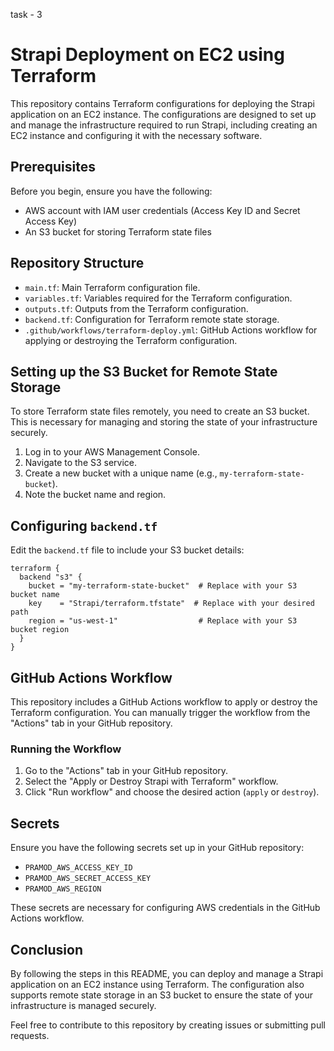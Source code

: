task - 3


# Strapi Deployment on EC2 using Terraform

This repository contains Terraform configurations for deploying the Strapi application on an EC2 instance. The configurations are designed to set up and manage the infrastructure required to run Strapi, including creating an EC2 instance and configuring it with the necessary software.

## Prerequisites

Before you begin, ensure you have the following:

- AWS account with IAM user credentials (Access Key ID and Secret Access Key)
- An S3 bucket for storing Terraform state files

## Repository Structure

- `main.tf`: Main Terraform configuration file.
- `variables.tf`: Variables required for the Terraform configuration.
- `outputs.tf`: Outputs from the Terraform configuration.
- `backend.tf`: Configuration for Terraform remote state storage.
- `.github/workflows/terraform-deploy.yml`: GitHub Actions workflow for applying or destroying the Terraform configuration.

## Setting up the S3 Bucket for Remote State Storage

To store Terraform state files remotely, you need to create an S3 bucket. This is necessary for managing and storing the state of your infrastructure securely.

1. Log in to your AWS Management Console.
2. Navigate to the S3 service.
3. Create a new bucket with a unique name (e.g., `my-terraform-state-bucket`).
4. Note the bucket name and region.

## Configuring `backend.tf`

Edit the `backend.tf` file to include your S3 bucket details:

```hcl
terraform {
  backend "s3" {
    bucket = "my-terraform-state-bucket"  # Replace with your S3 bucket name
    key    = "Strapi/terraform.tfstate"  # Replace with your desired path
    region = "us-west-1"                  # Replace with your S3 bucket region
  }
}
```

## GitHub Actions Workflow

This repository includes a GitHub Actions workflow to apply or destroy the Terraform configuration. You can manually trigger the workflow from the "Actions" tab in your GitHub repository.

### Running the Workflow

1. Go to the "Actions" tab in your GitHub repository.
2. Select the "Apply or Destroy Strapi with Terraform" workflow.
3. Click "Run workflow" and choose the desired action (`apply` or `destroy`).

## Secrets

Ensure you have the following secrets set up in your GitHub repository:

- `PRAMOD_AWS_ACCESS_KEY_ID`
- `PRAMOD_AWS_SECRET_ACCESS_KEY`
- `PRAMOD_AWS_REGION`

These secrets are necessary for configuring AWS credentials in the GitHub Actions workflow.

## Conclusion

By following the steps in this README, you can deploy and manage a Strapi application on an EC2 instance using Terraform. The configuration also supports remote state storage in an S3 bucket to ensure the state of your infrastructure is managed securely.

Feel free to contribute to this repository by creating issues or submitting pull requests.
